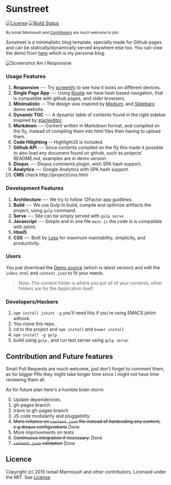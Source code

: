 # Sunstreet
[![License](https://img.shields.io/badge/license-MIT-blue.svg?style=flat)](https://raw.githubusercontent.com/zalando/sunstreet/master/LICENSE)
[![Build Status](https://travis-ci.org/zalando/sunstreet.svg?branch=master)](https://travis-ci.org/zalando/sunstreet)

<small>By Ismail Marmoush and [Contributers](https://github.com/zalando/sunstreet/graphs/contributors) are much welcome to join. </small>

Sunstreet is a minimalistic blog template, specially made for Github pages and can be statically/dynamically served anywhere else too. You can view the demo from [here](http://marmoush.com) which is my personal blog.

![Screenshot Am I Responsive](https://raw.githubusercontent.com/zalando/sunstreet/master/screentshot.png)


### Usage Features
1. **Responsive** --- Try [screenify](http://screenify.com) to see how it looks on different devices.
2. **Single Page App**  --- Using [Routie](http://projects.jga.me/routie/) we have hash based navigation, that is compatible with github pages, and older browsers.
2. **Minimalistic** -- The design was inspired by [Medium](http://medium.com), and [Slidebars](http://plugins.adchsm.me/slidebars/) demo website.
3. **Dynamic TOC** --- A dynamic table of contents  found in the right sidebar Inspired by [stackeditor](http://stackeditor.io).
4. **Markdown** --- Content written in Markdown format, and compiled on the fly, instead of compiling them into html files then having to upload them.
5. **Code Hilighting** -- HighlightJS is included.
6. **Github API** ---  Since contents compiled on the fly this made it possible to also load any document found on github, such as projects' README.md, examples are in demo version.
7. **Disqus** --- Disqus comments plugin, wish SPA hash support.
8. **Analytics** --- Google Analytics with SPA hash support.
9. **CMS** check http://project/cms.html


### Development Features
1. **Architecture** ---  We try to follow 12Factor app guidlines.
1. **Build** --- We use Gulp to build, compile and optimize artifacts the project, using `gulp` command.
2. **Serve** --- Site can be simply served with  `gulp serve`
2. **Javascript** --- Simple and in one file `main.js` the code is is compatible with jshint.
3. **Html5**
4. **CSS** --- Built by [Less](http://lesscss.org) for maximum maintability, simplicity, and productivity.


### Users
You just download the [Demo source](https://github.com/IsmailMarmoush/ismailmarmoush.github.io)  (which is latest version) and edit the `index.html` and `content.json` to fit your needs.
> Note: The content folder is where you put all of your contents, other folders are for the Application itself.

### Developers/Hackers
1. `npm install jshint -g`  you'll need this if you're using EMACS jshint adhook.
2. You clone this repo.
3. cd to the project and `npm install`  and `bower install`
4. `npm install -g gulp`
5. build using `gulp`  , and run test server using  `gulp serve`.

## Contribution and Future features
Small Pull Requests are much welcome, just don't forget to comment them, as for bigger PRs they might take longer time since I might not have time reviewing them all.

As for future plan here's a humble brain storm:

0. Update dependencies.
1. gh-pages branch
1. travis to gh-pages branch
1. JS code modularity and pluggability.
1. ~~More reliance on `content.json` file instead of hardcoding any content, e.g disqus configurations~~ Done
1. More improvements on tests
1. ~~Continuous integration if necessary.~~ Done
1. ~~`content.json` validation~~ Done



## Licence
Copyright (c) 2015 Ismail Marmoush and other contributors. Licensed under the MIT. See [License](https://opensource.org/licenses/MIT)
